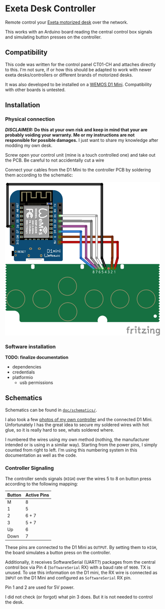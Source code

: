 # Exeta Desk Controller

Remote control your [Exeta motorized desk](https://exeta.de/) over the network.

This works with an Arduino board reading the central control box signals and simulating button presses on the
controller.

## Compatibility

This code was written for the control panel CT01-CH and attaches directly to this. I'm not sure, if or how this should
be adapted to work with newer exeta desks/controllers or different brands of motorized desks.

It was also developed to be installed on a [WEMOS D1 Mini](https://www.az-delivery.de/products/d1-mini). Compatibility
with other boards is untested.

## Installation

### Physical connection

**_DISCLAIMER:_ Do this at your own risk and keep in mind that your are probably voiding your warranty. Me or my
instructions are not responsible for possible damages.** I just want to share my knowledge after modding my own desk.

Screw open your control unit (mine is a touch controlled one) and take out the PCB. Be careful to not accidentally cut a
wire

Connect your cables from the D1 Mini to the controller PCB by soldering them according to the schematic:

![D1 Mini to controller pcb connection](doc/schematics/exeta-to-d1mini.png)

### Software installation

**TODO: finalize documentation**

- dependencies
- credentials
- platformio
  - usb permissions

## Schematics

Schematics can be found in [`doc/schematics/`](doc/schematics).

I also took a few [photos of my own controller](doc/photos) and the connected D1 Mini. Unfortunately I has the great
idea to secure my soldered wires with hot glue, so it is really hard to see, whats soldered where.

I numbered the wires using my own method (nothing, the manufacturer intended or is using in a similar way). Starting
from the power pins, I simply counted from right to left. I'm using this numbering system in this documentation as well
as the code.

### Controller Signaling

The controller sends signals (`HIGH`) over the wires 5 to 8 on button press according to the following mapping:

| Button | Active Pins |
| ------ | ----------- |
| M      | 8           |
| 1      | 5           |
| 2      | 6 + 7       |
| 3      | 5 + 7       |
| Up     | 6           |
| Down   | 7           |

These pins are connected to the D1 Mini as `OUTPUT`. By setting them to `HIGH`, the board simulates a button press on
the controller.

Additionally, it receives SoftwareSerial (UART?) packages from the central control box via Pin 4 (`SoftwareSerial` RX)
with a baud rate of `9600`. TX is unused. To use this information on the D1 mini, the RX wire is connected as `INPUT` on
the D1 Mini and configured as `SoftwareSerial` RX pin.

Pin 1 and 2 are used for 5V power.

I did not check (or forgot) what pin 3 does. But it is not needed to control the desk.
